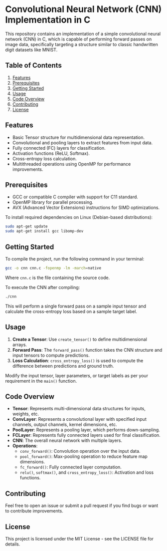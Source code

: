 # Convolutional Neural Network (CNN) Implementation in C

This repository contains an implementation of a simple convolutional neural network (CNN) in C, which is capable of performing forward passes on image data, specifically targeting a structure similar to classic handwritten digit datasets like MNIST.

## Table of Contents
1. [Features](#features)
2. [Prerequisites](#prerequisites)
3. [Getting Started](#getting-started)
4. [Usage](#usage)
5. [Code Overview](#code-overview)
6. [Contributing](#contributing)
7. [License](#license)

## Features
- Basic Tensor structure for multidimensional data representation.
- Convolutional and pooling layers to extract features from input data.
- Fully connected (FC) layers for classification.
- Activation functions (ReLU, Softmax).
- Cross-entropy loss calculation.
- Multithreaded operations using OpenMP for performance improvements.

## Prerequisites
- GCC or compatible C compiler with support for C11 standard.
- OpenMP library for parallel processing.
- AVX (Advanced Vector Extensions) instructions for SIMD optimizations.

To install required dependencies on Linux (Debian-based distributions):
```sh
sudo apt-get update
sudo apt-get install gcc libomp-dev
```

## Getting Started
To compile the project, run the following command in your terminal:
```sh
gcc -o cnn cnn.c -fopenmp -lm -march=native
```
Where `cnn.c` is the file containing the source code.

To execute the CNN after compiling:
```sh
./cnn
```
This will perform a single forward pass on a sample input tensor and calculate the cross-entropy loss based on a sample target label.

## Usage
1. **Create a Tensor**: Use `create_tensor()` to define multidimensional arrays.
2. **Forward Pass**: The `forward_pass()` function takes the CNN structure and input tensors to compute predictions.
3. **Loss Calculation**: `cross_entropy_loss()` is used to compute the difference between predictions and ground truth.

Modify the input tensor, layer parameters, or target labels as per your requirement in the `main()` function.

## Code Overview
- **Tensor**: Represents multi-dimensional data structures for inputs, weights, etc.
- **ConvLayer**: Represents a convolutional layer with specified input channels, output channels, kernel dimensions, etc.
- **PoolLayer**: Represents a pooling layer, which performs down-sampling.
- **FCLayer**: Represents fully connected layers used for final classification.
- **CNN**: The overall neural network with multiple layers.
- **Operations**:
  - `conv_forward()`: Convolution operation over the input data.
  - `pool_forward()`: Max-pooling operation to reduce feature map dimensions.
  - `fc_forward()`: Fully connected layer computation.
  - `relu()`, `softmax()`, and `cross_entropy_loss()`: Activation and loss functions.

## Contributing
Feel free to open an issue or submit a pull request if you find bugs or want to contribute improvements.

## License
This project is licensed under the MIT License - see the LICENSE file for details.


